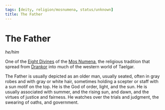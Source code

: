 ```yaml
---
tags: [deity, religion/mosnumena, status/unknown]
title: The Father
---
```

# The Father
*he/him*

One of the [Eight Divines](<../../../religions/mos-numena.md>) of the [Mos Numena](<../../../religions/mos-numena.md>), the religious tradition that spread from [Drankor](<../../../../history/drankorian-era/drankorian-empire.md>) into much of the western world of Taelgar. 

The  Father is usually depicted as an older man, usually seated, often in gray robes and with gray or white hair, sometimes holding a scepter or staff with a sun motif on the top. He is the God of order, light, and the sun. He is usually associated with summer, and the rising sun, and dawn, and the virtues of justice and fairness. He watches over the trials and judgment, the swearing of oaths, and government.
